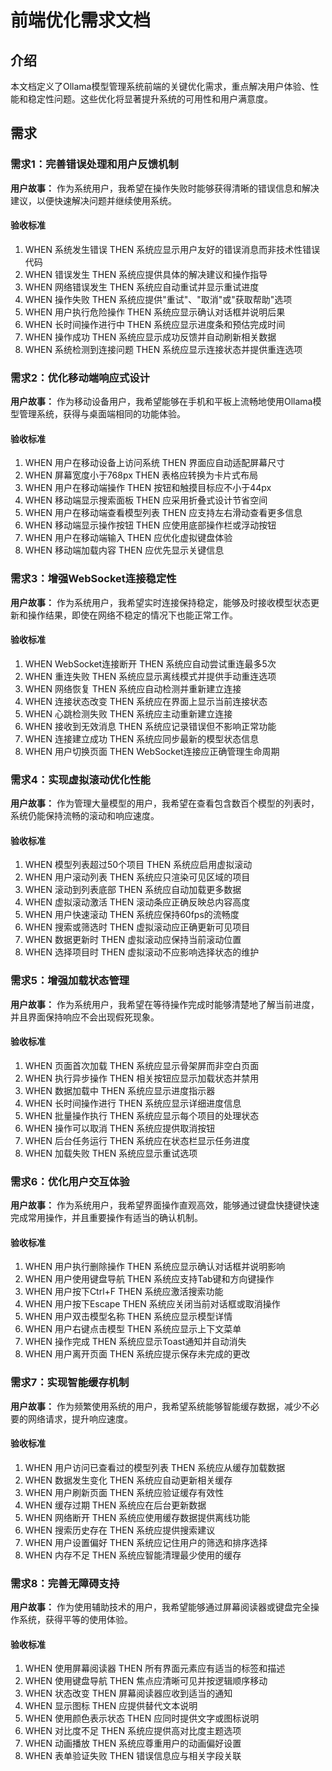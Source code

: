 # 前端优化需求文档

## 介绍

本文档定义了Ollama模型管理系统前端的关键优化需求，重点解决用户体验、性能和稳定性问题。这些优化将显著提升系统的可用性和用户满意度。

## 需求

### 需求1：完善错误处理和用户反馈机制

**用户故事：** 作为系统用户，我希望在操作失败时能够获得清晰的错误信息和解决建议，以便快速解决问题并继续使用系统。

#### 验收标准

1. WHEN 系统发生错误 THEN 系统应显示用户友好的错误消息而非技术性错误代码
2. WHEN 错误发生 THEN 系统应提供具体的解决建议和操作指导
3. WHEN 网络错误发生 THEN 系统应自动重试并显示重试进度
4. WHEN 操作失败 THEN 系统应提供"重试"、"取消"或"获取帮助"选项
5. WHEN 用户执行危险操作 THEN 系统应显示确认对话框并说明后果
6. WHEN 长时间操作进行中 THEN 系统应显示进度条和预估完成时间
7. WHEN 操作成功 THEN 系统应显示成功反馈并自动刷新相关数据
8. WHEN 系统检测到连接问题 THEN 系统应显示连接状态并提供重连选项

### 需求2：优化移动端响应式设计

**用户故事：** 作为移动设备用户，我希望能够在手机和平板上流畅地使用Ollama模型管理系统，获得与桌面端相同的功能体验。

#### 验收标准

1. WHEN 用户在移动设备上访问系统 THEN 界面应自动适配屏幕尺寸
2. WHEN 屏幕宽度小于768px THEN 表格应转换为卡片式布局
3. WHEN 用户在移动端操作 THEN 按钮和触摸目标应不小于44px
4. WHEN 移动端显示搜索面板 THEN 应采用折叠式设计节省空间
5. WHEN 用户在移动端查看模型列表 THEN 应支持左右滑动查看更多信息
6. WHEN 移动端显示操作按钮 THEN 应使用底部操作栏或浮动按钮
7. WHEN 用户在移动端输入 THEN 应优化虚拟键盘体验
8. WHEN 移动端加载内容 THEN 应优先显示关键信息

### 需求3：增强WebSocket连接稳定性

**用户故事：** 作为系统用户，我希望实时连接保持稳定，能够及时接收模型状态更新和操作结果，即使在网络不稳定的情况下也能正常工作。

#### 验收标准

1. WHEN WebSocket连接断开 THEN 系统应自动尝试重连最多5次
2. WHEN 重连失败 THEN 系统应显示离线模式并提供手动重连选项
3. WHEN 网络恢复 THEN 系统应自动检测并重新建立连接
4. WHEN 连接状态改变 THEN 系统应在界面上显示当前连接状态
5. WHEN 心跳检测失败 THEN 系统应主动重新建立连接
6. WHEN 接收到无效消息 THEN 系统应记录错误但不影响正常功能
7. WHEN 连接建立成功 THEN 系统应同步最新的模型状态信息
8. WHEN 用户切换页面 THEN WebSocket连接应正确管理生命周期

### 需求4：实现虚拟滚动优化性能

**用户故事：** 作为管理大量模型的用户，我希望在查看包含数百个模型的列表时，系统仍能保持流畅的滚动和响应速度。

#### 验收标准

1. WHEN 模型列表超过50个项目 THEN 系统应启用虚拟滚动
2. WHEN 用户滚动列表 THEN 系统应只渲染可见区域的项目
3. WHEN 滚动到列表底部 THEN 系统应自动加载更多数据
4. WHEN 虚拟滚动激活 THEN 滚动条应正确反映总内容高度
5. WHEN 用户快速滚动 THEN 系统应保持60fps的流畅度
6. WHEN 搜索或筛选时 THEN 虚拟滚动应正确更新可见项目
7. WHEN 数据更新时 THEN 虚拟滚动应保持当前滚动位置
8. WHEN 选择项目时 THEN 虚拟滚动不应影响选择状态的维护

### 需求5：增强加载状态管理

**用户故事：** 作为系统用户，我希望在等待操作完成时能够清楚地了解当前进度，并且界面保持响应不会出现假死现象。

#### 验收标准

1. WHEN 页面首次加载 THEN 系统应显示骨架屏而非空白页面
2. WHEN 执行异步操作 THEN 相关按钮应显示加载状态并禁用
3. WHEN 数据加载中 THEN 系统应显示进度指示器
4. WHEN 长时间操作进行 THEN 系统应显示详细进度信息
5. WHEN 批量操作执行 THEN 系统应显示每个项目的处理状态
6. WHEN 操作可以取消 THEN 系统应提供取消按钮
7. WHEN 后台任务运行 THEN 系统应在状态栏显示任务进度
8. WHEN 加载失败 THEN 系统应显示重试选项

### 需求6：优化用户交互体验

**用户故事：** 作为系统用户，我希望界面操作直观高效，能够通过键盘快捷键快速完成常用操作，并且重要操作有适当的确认机制。

#### 验收标准

1. WHEN 用户执行删除操作 THEN 系统应显示确认对话框并说明影响
2. WHEN 用户使用键盘导航 THEN 系统应支持Tab键和方向键操作
3. WHEN 用户按下Ctrl+F THEN 系统应激活搜索功能
4. WHEN 用户按下Escape THEN 系统应关闭当前对话框或取消操作
5. WHEN 用户双击模型名称 THEN 系统应显示模型详情
6. WHEN 用户右键点击模型 THEN 系统应显示上下文菜单
7. WHEN 操作完成 THEN 系统应显示Toast通知并自动消失
8. WHEN 用户离开页面 THEN 系统应提示保存未完成的更改

### 需求7：实现智能缓存机制

**用户故事：** 作为频繁使用系统的用户，我希望系统能够智能缓存数据，减少不必要的网络请求，提升响应速度。

#### 验收标准

1. WHEN 用户访问已查看过的模型列表 THEN 系统应从缓存加载数据
2. WHEN 数据发生变化 THEN 系统应自动更新相关缓存
3. WHEN 用户刷新页面 THEN 系统应验证缓存有效性
4. WHEN 缓存过期 THEN 系统应在后台更新数据
5. WHEN 网络断开 THEN 系统应使用缓存数据提供离线功能
6. WHEN 搜索历史存在 THEN 系统应提供搜索建议
7. WHEN 用户设置偏好 THEN 系统应记住用户的筛选和排序选择
8. WHEN 内存不足 THEN 系统应智能清理最少使用的缓存

### 需求8：完善无障碍支持

**用户故事：** 作为使用辅助技术的用户，我希望能够通过屏幕阅读器或键盘完全操作系统，获得平等的使用体验。

#### 验收标准

1. WHEN 使用屏幕阅读器 THEN 所有界面元素应有适当的标签和描述
2. WHEN 使用键盘导航 THEN 焦点应清晰可见并按逻辑顺序移动
3. WHEN 状态改变 THEN 屏幕阅读器应收到适当的通知
4. WHEN 显示图标 THEN 应提供替代文本说明
5. WHEN 使用颜色表示状态 THEN 应同时提供文字或图标说明
6. WHEN 对比度不足 THEN 系统应提供高对比度主题选项
7. WHEN 动画播放 THEN 系统应尊重用户的动画偏好设置
8. WHEN 表单验证失败 THEN 错误信息应与相关字段关联